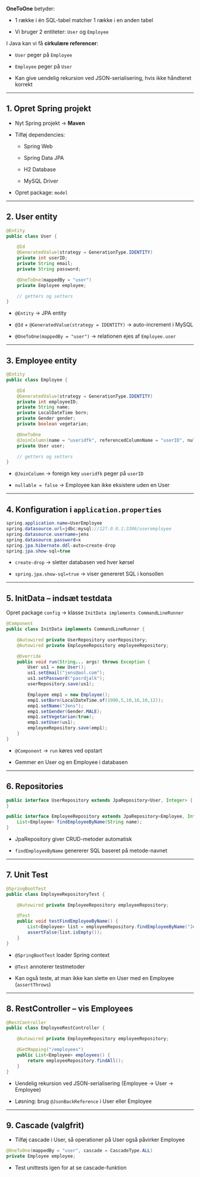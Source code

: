 **OneToOne** betyder:

- 1 række i én SQL-tabel matcher 1 række i en anden tabel
    
- Vi bruger 2 entiteter: `User` og `Employee`
    

I Java kan vi få **cirkulære referencer**:

- `User` peger på `Employee`
    
- `Employee` peger på `User`
    
- Kan give uendelig rekursion ved JSON-serialisering, hvis ikke håndteret korrekt
    

---

## 1. Opret Spring projekt

- Nyt Spring projekt → **Maven**
    
- Tilføj dependencies:
    
    - Spring Web
        
    - Spring Data JPA
        
    - H2 Database
        
    - MySQL Driver
        
- Opret package: `model`
    

---

## 2. User entity

```Java
@Entity
public class User {

    @Id
    @GeneratedValue(strategy = GenerationType.IDENTITY)
    private int userID;
    private String email;
    private String password;

    @OneToOne(mappedBy = "user")
    private Employee employee;

    // getters og setters
}
```

- `@Entity` → JPA entity
    
- `@Id` + `@GeneratedValue(strategy = IDENTITY)` → auto-increment i MySQL
    
- `@OneToOne(mappedBy = "user")` → relationen ejes af `Employee.user`
    

---

## 3. Employee entity

```Java
@Entity
public class Employee {

    @Id
    @GeneratedValue(strategy = GenerationType.IDENTITY)
    private int employeeID;
    private String name;
    private LocalDateTime born;
    private Gender gender;
    private boolean vegetarian;

    @OneToOne
    @JoinColumn(name = "useridfk", referencedColumnName = "userID", nullable = false)
    private User user;

    // getters og setters
}
```

- `@JoinColumn` → foreign key `useridfk` peger på `userID`
    
- `nullable = false` → Employee kan ikke eksistere uden en User
    

---

## 4. Konfiguration i `application.properties`

```Java
spring.application.name=UserEmployee
spring.datasource.url=jdbc:mysql://127.0.0.1:3306/useremployee
spring.datasource.username=jens
spring.datasource.password=x
spring.jpa.hibernate.ddl-auto=create-drop
spring.jpa.show-sql=true
```


- `create-drop` → sletter databasen ved hver kørsel
    
- `spring.jpa.show-sql=true` → viser genereret SQL i konsollen
    

---

## 5. InitData – indsæt testdata

Opret package `config` → klasse `InitData implements CommandLineRunner`

```Java
@Component
public class InitData implements CommandLineRunner {

    @Autowired private UserRepository userRepository;
    @Autowired private EmployeeRepository employeeRepository;

    @Override
    public void run(String... args) throws Exception {
        User us1 = new User();
        us1.setEmail("jens@aol.com");
        us1.setPassword("pasrdjalk");
        userRepository.save(us1);

        Employee emp1 = new Employee();
        emp1.setBorn(LocalDateTime.of(1990,5,10,16,10,12));
        emp1.setName("Jens");
        emp1.setGender(Gender.MALE);
        emp1.setVegetarian(true);
        emp1.setUser(us1);
        employeeRepository.save(emp1);
    }
}
```

- `@Component` → `run` køres ved opstart
    
- Gemmer en User og en Employee i databasen
    

---

## 6. Repositories

```Java
public interface UserRepository extends JpaRepository<User, Integer> {
}

public interface EmployeeRepository extends JpaRepository<Employee, Integer> {
    List<Employee> findEmployeeByName(String name);
}
```


- JpaRepository giver CRUD-metoder automatisk
    
- `findEmployeeByName` genererer SQL baseret på metode-navnet
    

---

## 7. Unit Test

```Java
@SpringBootTest
public class EmployeeRepositoryTest {

    @Autowired private EmployeeRepository employeeRepository;

    @Test
    public void testFindEmployeeByName() {
        List<Employee> list = employeeRepository.findEmployeeByName("Jens");
        assertFalse(list.isEmpty());
    }
}
```

- `@SpringBootTest` loader Spring context
    
- `@Test` annoterer testmetoder
    
- Kan også teste, at man ikke kan slette en User med en Employee (`assertThrows`)
    

---

## 8. RestController – vis Employees

```Java
@RestController
public class EmployeeRestController {

    @Autowired private EmployeeRepository employeeRepository;

    @GetMapping("/employees")
    public List<Employee> employees() {
        return employeeRepository.findAll();
    }
}
```

- Uendelig rekursion ved JSON-serialisering (Employee → User → Employee)
    
- Løsning: brug `@JsonBackReference` i User eller Employee
    

---

## 9. Cascade (valgfrit)

- Tilføj cascade i User, så operationer på User også påvirker Employee
    

```Java
@OneToOne(mappedBy = "user", cascade = CascadeType.ALL)
private Employee employee;
```

- Test unittests igen for at se cascade-funktion
